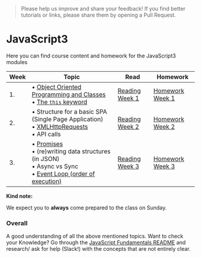 >Please help us improve and share your feedback! If you find better tutorials or links, please share them by opening a Pull Request.

# JavaScript3

Here you can find course content and homework for the JavaScript3 modules

|Week|Topic|Read|Homework|
|----|-----|----|--------|
|1.|• [Object Oriented Programming and Classes](../../../fundamentals/blob/master/fundamentals/oop_classes.md)<br>• [The `this` keyword](../../../fundamentals/blob/master/fundamentals/this.md) |[Reading Week 1](/Week1/README.md)|[Homework Week 1](/Week1/MAKEME.md)|
|2.|• Structure for a basic SPA (Single Page Application) <br>• [XMLHttpRequests](../../../fundamentals/blob/master/fundamentals/XMLHttpRequest.md) <br>• API calls|[Reading Week 2](/Week2/README.md)|[Homework Week 2](/Week2/MAKEME.md)|
|3.|• [Promises](../../../fundamentals/blob/master/fundamentals/promises.md)<br> • (re)writing data structures (in JSON) <br>• Async vs Sync <br>• [Event Loop (order of execution)](../../../fundamentals/blob/master/fundamentals/event_loop.md) |[Reading Week 3](/Week3/README.md)|[Homework Week 3](/Week3/MAKEME.md)|

__Kind note:__

We expect you to __always__ come prepared to the class on Sunday.

### Overall
A good understanding of all the above mentioned topics. Want to check your Knowledge? Go through the [JavaScript Fundamentals README](fundamentals/README.md) and research/ ask for help (Slack!) with the concepts that are not entirely clear.


